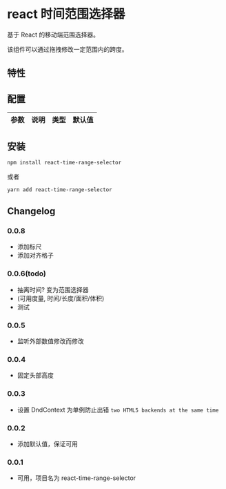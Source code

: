 # react 时间范围选择器

基于 React 的移动端范围选择器。

该组件可以通过拖拽修改一定范围内的跨度。

## 特性


## 配置

| 参数 | 说明 | 类型 | 默认值 |
| :----| :---- | :---- | :---- |


## 安装

```bash
npm install react-time-range-selector
```

或者

```bash
yarn add react-time-range-selector
```


## Changelog

### 0.0.8
- 添加标尺
- 添加对齐格子

### 0.0.6(todo)
- 抽离时间? 变为范围选择器
- (可用度量, 时间/长度/面积/体积)
- 测试

### 0.0.5
- 监听外部数值修改而修改

### 0.0.4
- 固定头部高度

### 0.0.3
- 设置  DndContext 为单例防止出错 `two HTML5 backends at the same time`

### 0.0.2
- 添加默认值，保证可用

### 0.0.1
- 可用，项目名为 react-time-range-selector


